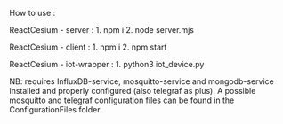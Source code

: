 How to use : 

ReactCesium - server : 
          1. npm i 
          2. node server.mjs

ReactCesium - client : 
          1. npm i
          2. npm start

ReactCesium - iot-wrapper : 
          1. python3 iot_device.py

NB: requires InfluxDB-service, mosquitto-service and mongodb-service installed 
and properly configured (also telegraf as plus).
A possible mosquitto and telegraf configuration files can be found in the 
ConfigurationFiles folder
